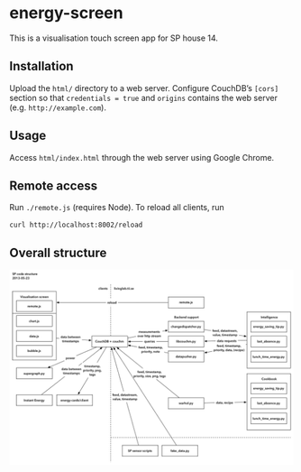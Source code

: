 energy-screen
=============

This is a visualisation touch screen app for SP house 14.


Installation
------------

Upload the `html/` directory to a web server. Configure CouchDB’s
`[cors]` section so that `credentials = true` and `origins` contains
the web server (e.g. `http://example.com`).


Usage
-----

Access `html/index.html` through the web server using Google Chrome.


Remote access
-------------

Run `./remote.js` (requires Node). To reload all clients, run

    curl http://localhost:8002/reload


Overall structure
-----------------

![See structure.png](structure.png?raw=true)
